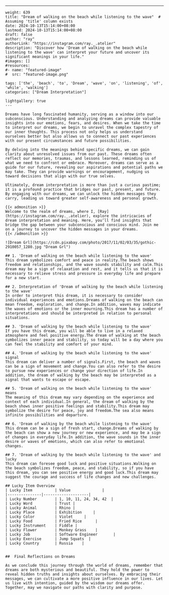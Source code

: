 ---
    weight: 639
    title: "Dream of walking on the beach while listening to the wave"  # Assuming 'title' column exists
    date: 2024-10-13T15:14:00+08:00
    lastmod: 2024-10-13T15:14:00+08:00
    draft: false
    author: "ray"
    authorLink: "https://instagram.com/ray._.atelier"
    description: "Discover how 'Dream of walking on the beach while listening to the wave' can interpret your future and uncover its significant meanings in your life."
    #images: []
    #resources:
    #- name: "featured-image"
    #  src: "featured-image.png"
    
    tags: ['the', 'beach', 'to', 'Dream', 'wave', 'on', 'listening', 'of', 'while', 'walking']
    categories: ["Dream Interpretation"]
    
    lightgallery: true
    ---
    
    Dreams have long fascinated humanity, serving as a window into our subconscious. Understanding and analyzing dreams can provide valuable insights into our emotions, fears, and desires. When we take the time to interpret our dreams, we begin to unravel the complex tapestry of our inner thoughts. This process not only helps us understand ourselves better but also allows us to connect our past experiences with our present circumstances and future possibilities.
    
    By delving into the meanings behind specific dreams, we can gain clarity about unresolved issues from our past. These dreams often reflect our memories, traumas, and lessons learned, reminding us of what we need to confront or embrace. Moreover, dreams can serve as a guide for our future, revealing our aspirations and potential paths we may take. They can provide warnings or encouragement, nudging us toward decisions that align with our true selves.
    
    Ultimately, dream interpretation is more than just a curious pastime; it is a profound practice that bridges our past, present, and future. By engaging with our dreams, we can unlock the hidden messages they carry, leading us toward greater self-awareness and personal growth.
    
    {{< admonition >}}
    Welcome to the realm of dreams, where I, [Ray](https://instagram.com/ray._.atelier), explore the intricacies of dream interpretation and meaning. Here, you’ll find insights that bridge the gap between your subconscious and conscious mind. Join me on a journey to uncover the hidden messages in your dreams.
    {{< /admonition >}}
    
    ![Dream Grl](https://cdn.pixabay.com/photo/2017/11/02/03/35/gothic-2910057_1280.jpg "Dream Grl")
    
    ## 1. 'Dream of walking on the beach while listening to the wave'
    This dream symbolizes comfort and peace in reality.The beach shows freedom and relationships, and the wave sounds stability and calm.This dream may be a sign of relaxation and rest, and it tells us that it is necessary to relieve stress and pressure in everyday life and prepare for a new start.
    
    ## 2. Interpretation of 'Dream of walking by the beach while listening to the wave'
    In order to interpret this dream, it is necessary to consider individual experiences and emotions.Dreams of walking on the beach can mean freedom, exploration, and change.In addition, waves may indicate the waves of emotions or the inner mourning.This dream has a number of interpretations and should be interpreted in relation to personal situations.
    
    ## 3. 'Dream of walking by the beach while listening to the wave'
    If you have this dream, you will be able to live in a relaxed atmosphere and feel positive energy.The dream of walking at the beach symbolizes inner peace and stability, so today will be a day where you can feel the stability and comfort of your mind.
    
    ## 4. 'Dream of walking by the beach while listening to the wave' signal
    This dream can deliver a number of signals.First, the beach and waves can be a sign of movement and change.You can also refer to the desire to pursue new experiences or change your direction of life.In addition, the dream of walking by the beach may be interpreted as a signal that wants to escape or escape.
    
    ## 5. 'Dream of walking on the beach while listening to the wave' means
    The meaning of this dream may vary depending on the experience and context of each individual.In general, the dream of walking by the beach shows inner positive feelings and stability.This dream may symbolize the desire for peace, joy and freedom.The sea also means infinite possibilities and departure.
    
    ## 6. 'Dream of walking by the beach while listening to the wave'
    This dream can be a sign of fresh start, change.Dreams of walking by the beach can show a new journey or new experience, and may be a sign of changes in everyday life.In addition, the wave sounds in the inner desire or waves of emotions, which can also refer to emotional changes.
    
    ## 7. 'Dream of walking by the beach while listening to the wave' and lucky
    This dream can foresee good luck and positive situations.Walking on the beach symbolizes freedom, peace, and stability, so if you have this dream, you can see positive energy and good luck.This dream may suggest the courage and success of life changes and new challenges.
    
    ## Lucky Item Overview
    | Lucky Item          | Value              |
    |---------------|--------------------|
    | Lucky Number        | 1, 10, 11, 24, 34, 42  |
    | Lucky Word          | Trust |
    | Lucky Animal        | Rhino |
    | Lucky Place         | Exhibition     |
    | Lucky Color         | Violet     |
    | Lucky Food          | Fried Rice      |
    | Lucky Instrument    | Fiddle |
    | Lucky Flower        | Monkey Grass    |
    | Lucky Job           | Software Engineer       |
    | Lucky Exercise      | Jump Squats  |
    | Lucky Country       | Russia    |
    
    
    ##  Final Reflections on Dreams
    
    As we conclude this journey through the world of dreams, remember that dreams are both mysterious and beautiful. They hold the power to reveal hidden truths and insights about ourselves. By embracing their messages, we can cultivate a more positive influence in our lives. Let us live with intention, guided by the wisdom our dreams offer. Together, may we navigate our paths with clarity and purpose.
    